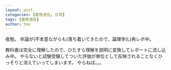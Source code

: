 ```yaml
---
layout: post
categories: [慶應通信, 日常]
tags: [慶應通信]
author: tmo
---
```

夜勉。
卒論が(不本意ながらも)落ち着いてきたので、論理学(L)再レポ中。

教科書は完全に理解したので、ひたすら理解を説明に変換してレポートに流し込み中。
やらないと試験受験してついた評価が単位として反映されることなくひっそりと消えていってしまいます。
やらねば。。。
